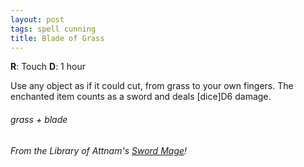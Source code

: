 ```yaml
---
layout: post
tags: spell cunning
title: Blade of Grass
---
```

**R**: Touch  **D**:  1 hour

Use any object as if it could cut, from grass to your own fingers. The enchanted item counts as a sword and deals [dice]D6 damage.

###### grass + blade
###### From the Library of Attnam's [Sword Mage](https://attnam.blogspot.com/2018/07/class-sword-mage.html)!
